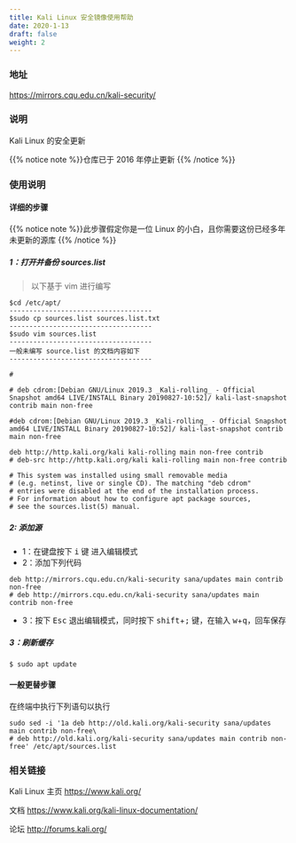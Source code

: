 ```yaml
---
title: Kali Linux 安全镜像使用帮助
date: 2020-1-13
draft: false
weight: 2
---
```

### 地址
https://mirrors.cqu.edu.cn/kali-security/
### 说明
Kali Linux 的安全更新

{{% notice note %}}仓库已于 2016 年停止更新 {{% /notice %}}
### 使用说明
#### 详细的步骤
{{% notice note %}}此步骤假定你是一位 Linux 的小白，且你需要这份已经多年未更新的源库 {{% /notice %}}
##### 1：打开并备份 sources.list
> 以下基于 vim 进行编写

```
$cd /etc/apt/
------------------------------------
$sudo cp sources.list sources.list.txt
------------------------------------
$sudo vim sources.list
------------------------------------
一般未编写 source.list 的文档内容如下
------------------------------------

#

# deb cdrom:[Debian GNU/Linux 2019.3 _Kali-rolling_ - Official Snapshot amd64 LIVE/INSTALL Binary 20190827-10:52]/ kali-last-snapshot contrib main non-free

#deb cdrom:[Debian GNU/Linux 2019.3 _Kali-rolling_ - Official Snapshot amd64 LIVE/INSTALL Binary 20190827-10:52]/ kali-last-snapshot contrib main non-free

deb http://http.kali.org/kali kali-rolling main non-free contrib
# deb-src http://http.kali.org/kali kali-rolling main non-free contrib

# This system was installed using small removable media
# (e.g. netinst, live or single CD). The matching "deb cdrom"
# entries were disabled at the end of the installation process.
# For information about how to configure apt package sources,
# see the sources.list(5) manual.
```
##### 2: 添加源
* 1：在键盘按下 <kbd>i</kbd> 键 进入编辑模式
* 2：添加下列代码
```
deb http://mirrors.cqu.edu.cn/kali-security sana/updates main contrib non-free
# deb http://mirrors.cqu.edu.cn/kali-security sana/updates main contrib non-free
```
* 3：按下 <kbd>Esc</kbd> 退出编辑模式，同时按下 <kbd>shift</kbd>+<kbd>;</kbd> 键，在输入 <kbd>w</kbd>+<kbd>q</kbd>，回车保存
##### 3：刷新缓存
```
$ sudo apt update
```
#### 一般更替步骤
在终端中执行下列语句以执行
```
sudo sed -i '1a deb http://old.kali.org/kali-security sana/updates main contrib non-free\
# deb http://old.kali.org/kali-security sana/updates main contrib non-free' /etc/apt/sources.list
```

### 相关链接
Kali Linux 主页 https://www.kali.org/

文档 https://www.kali.org/kali-linux-documentation/

论坛 http://forums.kali.org/
